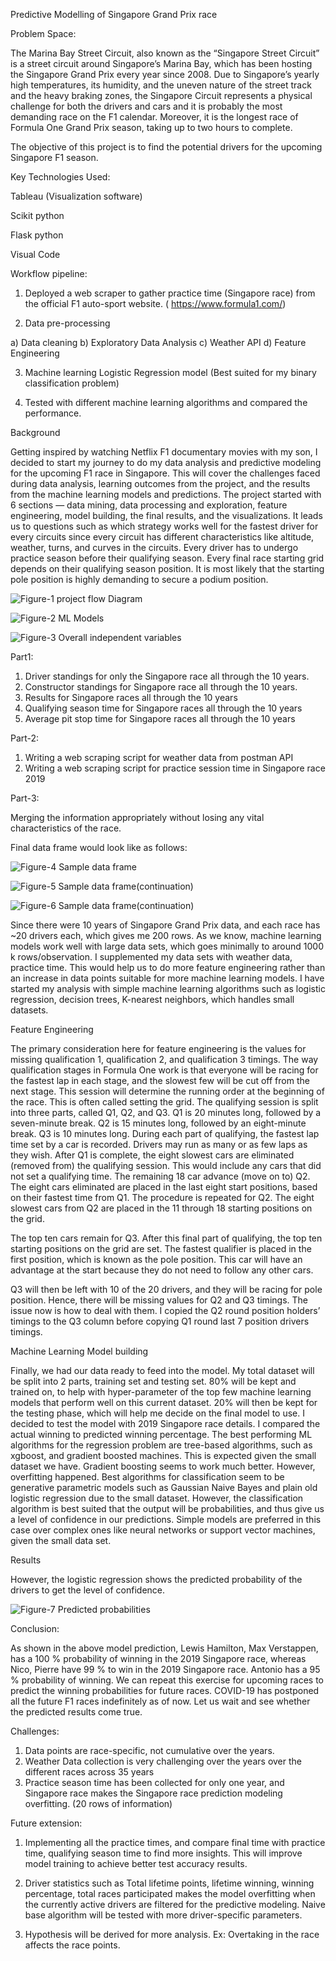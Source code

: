 
Predictive Modelling of Singapore Grand Prix race

Problem Space:

The Marina Bay Street Circuit, also known as the “Singapore Street Circuit” is a street circuit around Singapore’s Marina Bay, which has been hosting the Singapore Grand Prix every year since 2008. Due to Singapore’s yearly high temperatures, its humidity, and the uneven nature of the street track and the heavy braking zones, the Singapore Circuit represents a physical challenge for both the drivers and cars and it is probably the most demanding race on the F1 calendar. Moreover, it is the longest race of Formula One Grand Prix season, taking up to two hours to complete.

The objective of this project is to find the potential drivers for the upcoming Singapore F1 season.
        
Key Technologies Used:

Tableau (Visualization software)

Scikit python

Flask python

Visual Code

Workflow pipeline:

1. Deployed a web scraper to gather practice time (Singapore race) from the official F1 auto-sport website. ( https://www.formula1.com/)

2. Data pre-processing

a)	Data cleaning
b)	Exploratory Data Analysis
c)	Weather API
d)	Feature Engineering


3. Machine learning Logistic Regression model (Best suited for my binary classification problem)

4. Tested with different machine learning algorithms and compared the performance.


Background

Getting inspired by watching Netflix F1 documentary movies with my son, I decided to start my journey to do my data analysis and predictive modeling for the upcoming F1 race in Singapore. This will cover the challenges faced during data analysis, learning outcomes from the project, and the results from the machine learning models and predictions. The project started with 6 sections — data mining, data processing and exploration, feature engineering, model building, the final results, and the visualizations. It leads us to questions such as which strategy works well for the fastest driver for every circuits since every circuit has different characteristics like altitude, weather, turns, and curves in the circuits. Every driver has to undergo practice season before their qualifying season. Every final race starting grid depends on their qualifying season position. It is most likely that the starting pole position is highly demanding to secure a podium position.

![Figure-1 project flow Diagram](images/Picture1.png)

![Figure-2 ML Models](images/Picture2.png)

![Figure-3 Overall independent variables](images/Picture3.png)

Part1: 

1. Driver standings for only the Singapore race all through the 10 years.
2. Constructor standings for Singapore race all through the 10 years.
3. Results for Singapore races all through the 10 years
4. Qualifying season time for Singapore races all through the 10 years
5. Average pit stop time for Singapore races all through the 10 years

Part-2:

1. Writing a web scraping script for weather data from postman API
2. Writing a web scraping script for practice session time in Singapore race 2019

Part-3:

Merging the information appropriately without losing any vital characteristics of the race.

Final data frame would look like as follows:

![Figure-4 Sample data frame](images/Picture4.png)

![Figure-5 Sample data frame(continuation)](images/Picture5.png)

![Figure-6 Sample data frame(continuation)](images/Picture6.png)

Since there were 10 years of Singapore Grand Prix data, and each race has ~20 drivers each, which gives me 200 rows. As we know, machine learning models work well with large data sets, which goes minimally to around 1000 k rows/observation. I supplemented my data sets with weather data, practice time. This would help us to do more feature engineering rather than an increase in data points suitable for more machine learning models. I have started my analysis with simple machine learning algorithms such as logistic regression, decision trees, K-nearest neighbors, which handles small datasets.


Feature Engineering

The primary consideration here for feature engineering is the values for missing qualification 1, qualification 2, and qualification 3 timings. The way qualification stages in Formula One work is that everyone will be racing for the fastest lap in each stage, and the slowest few will be cut off from the next stage. This session will determine the running order at the beginning of the race. This is often called setting the grid. The qualifying session is split into three parts, called Q1, Q2, and Q3. Q1 is 20 minutes long, followed by a seven-minute break. Q2 is 15 minutes long, followed by an eight-minute break. Q3 is 10 minutes long. During each part of qualifying, the fastest lap time set by a car is recorded. Drivers may run as many or as few laps as they wish.
After Q1 is complete, the eight slowest cars are eliminated (removed from) the qualifying session. This would include any cars that did not set a qualifying time. The remaining 18 car advance (move on to) Q2. The eight cars eliminated are placed in the last eight start positions, based on their fastest time from Q1. The procedure is repeated for Q2. The eight slowest cars from Q2 are placed in the 11 through 18 starting positions on the grid.

The top ten cars remain for Q3. After this final part of qualifying, the top ten starting positions on the grid are set. The fastest qualifier is placed in the first position, which is known as the pole position. This car will have an advantage at the start because they do not need to follow any other cars.

Q3 will then be left with 10 of the 20 drivers, and they will be racing for pole position. Hence, there will be missing values for Q2 and Q3 timings. The issue now is how to deal with them. I copied the Q2 round position holders’ timings to the Q3 column before copying Q1 round last 7 position drivers timings.

Machine Learning Model building

Finally, we had our data ready to feed into the model. My total dataset will be split into 2 parts, training set and testing set. 80% will be kept and trained on, to help with hyper-parameter of the top few machine learning models that perform well on this current dataset. 20% will then be kept for the testing phase, which will help me decide on the final model to use. I decided to test the model with 2019 Singapore race details. I compared the actual winning to predicted winning percentage. The best performing ML algorithms for the regression problem are tree-based algorithms, such as xgboost, and gradient boosted machines. This is expected given the small dataset we have. Gradient boosting seems to work much better. However, overfitting happened. Best algorithms for classification seem to be generative parametric models such as Gaussian Naive Bayes and plain old logistic regression due to the small dataset. However, the classification algorithm is best suited that the output will be probabilities, and thus give us a level of confidence in our predictions. Simple models are preferred in this case over complex ones like neural networks or support vector machines, given the small data set.

Results

However, the logistic regression shows the predicted probability of the drivers to get the level of confidence.


![Figure-7 Predicted probabilities](images/Picture7.png)

Conclusion: 

As shown in the above model prediction, Lewis Hamilton, Max Verstappen, has a 100 % probability of winning in the 2019 Singapore race, whereas Nico, Pierre have 99 % to win in the 2019 Singapore race. Antonio has a 95 % probability of winning. We can repeat this exercise for upcoming races to predict the winning probabilities for future races. COVID-19 has postponed all the future F1 races indefinitely as of now. Let us wait and see whether the predicted results come true.

Challenges:

1.	Data points are race-specific, not cumulative over the years.
2.	Weather Data collection is very challenging over the years over the different races across 35 years
3.	Practice season time has been collected for only one year, and Singapore race makes the Singapore race prediction modeling overfitting. (20 rows of information)

Future extension:

1. Implementing all the practice times, and compare final time with practice time, qualifying season time to find more insights. This will improve model training to achieve better test accuracy results.

2. Driver statistics such as Total lifetime points, lifetime winning, winning percentage, total races participated makes the model overfitting when the currently active drivers are filtered for the predictive modeling. Naive base algorithm will be tested with more driver-specific parameters.

3. Hypothesis will be derived for more analysis. Ex: Overtaking in the race affects the race points.



